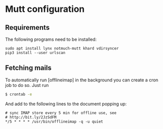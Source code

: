 # Mutt configuration

## Requirements

The following programs need to be installed:

```
sudo apt install lynx notmuch-mutt khard vdirsyncer
pip3 install --user urlscan

```

## Fetching mails

To automatically run [offlineimap] in the background you can create a cron job
to do so. Just run

```bash
$ crontab -e
```

And add to the following lines to the document popping up:

```
# sync IMAP store every 5 min for offline use, see
# http://bit.ly/2JzSdFM
*/5 * * * * /usr/bin/offlineimap -q -u quiet
```
